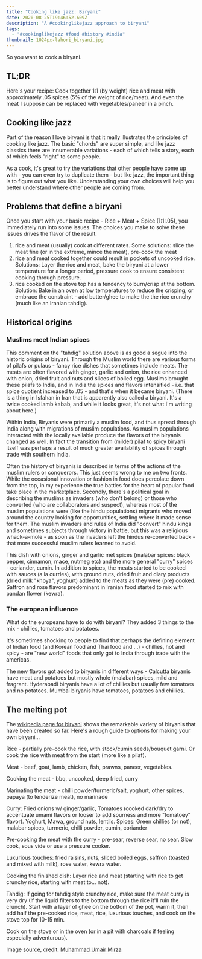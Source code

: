 ```yaml
---
title: "Cooking like jazz: Biryani"
date: 2020-08-25T19:46:52.609Z
description: "A #cookinglikejazz approach to biryani"
tags:
  - "#cookinglikejazz #food #history #india"
thumbnail: 1024px-lahori_biryani.jpg
---
```

So you want to cook a biryani. 

## TL;DR
Here's your recipe: Cook together 1:1 (by weight) rice and meat with approximately .05 spices (5% of the weight of rice/meat). And even the meat I suppose can be replaced with vegetables/paneer in a pinch. 

## Cooking like jazz

Part of the reason I love biryani is that it really illustrates the principles of cooking like jazz. The basic "chords" are super simple, and like jazz classics there are innumerable variations - each of which tells a story, each of which feels "right" to some people. 

As a cook, it's great to try the variations that other people have come up with - you can even try to duplicate them - but like jazz, the important thing is to figure out what you like. Understanding your own choices will help you better understand where other people are coming from. 

## Problems that define a biryani
Once you start with your basic recipe - Rice + Meat + Spice (1:1:.05), you immediately run into some issues. The choices you make to solve these issues drives the flavor of the result. 
1. rice and meat (usually) cook at different rates. 
Some solutions: slice the meat fine (or in the extreme, mince the meat), pre-cook the meat
2. rice and meat cooked together could result in pockets of uncooked rice. Solutions: Layer the rice and meat, bake the biryani at a lower temperature for a longer period, pressure cook to ensure consistent cooking through pressure. 
3. rice cooked on the stove top has a tendency to burn/crisp at the bottom. Solution: Bake in an oven at low temperatures to reduce the crisping, or embrace the constraint - add butter/ghee to make the the rice crunchy (much like an Iranian tahdig). 

## Historical origins
### Muslims meet Indian spices
This comment on the "tahdig" solution above is as good a segue into the historic origins of biryani. Through the Muslim world there are various forms of pilafs or pulaus - fancy rice dishes that sometimes include meats. The meats are often flavored with ginger, garlic and onion, the rice enhanced with onion, dried fruit and nuts and slices of boiled egg. Muslims brought these pilafs to India, and in India the spices and flavors intensified - i.e. that spice quotient increased to .05 - and that's when it became biryani. (There is a thing in Isfahan in Iran that is apparently also called a biryani. It's a twice cooked lamb kabab, and while it looks great, it's not what I'm writing about here.)

Within India, Biryanis were primarily a muslim food, and thus spread through India along with migrations of muslim populations. As muslim populations interacted with the locally available produce the flavors of the biryanis changed as well. In fact the transition from (milder) pilaf to spicy biryani itself was perhaps a result of much greater availability of spices through trade with southern India.

Often the history of biryanis is described in terms of the actions of the muslim rulers or conquerors. This just seems wrong to me on two fronts. While the occasional innovation or fashion in food does percolate down from the top, in my experience the true battles for the heart of popular food take place in the marketplace. Secondly, there's a political goal in describing the muslims as invaders (who don't belong) or those who converted (who are collaborators and suspect), whereas most of the muslim populations were (like the hindu populations) migrants who moved around the country looking for opportunities, settling where it made sense for them. The muslim invaders and rules of India did "convert" hindu kings and sometimes subjects through victory in battle, but this was a religious whack-a-mole - as soon as the invaders left the hindus re-converted back - that more successful muslim rulers learned to avoid. 

This dish with onions, ginger and garlic met spices (malabar spices: black pepper, cinnamon, mace, nutmeg etc) and the more general "curry" spices - coriander, cumin. In addition to spices, the meats started to be cooked with sauces (a la curries), with ground nuts, dried fruit and diary products (dried milk "khoya", yoghurt) added to the meats as they were (pre) cooked. Saffron and rose flavors predominant in Iranian food started to mix with pandan flower (kewra).

### The european influence
What do the europeans have to do with biryani? They added 3 things to the mix - chillies, tomatoes and potatoes.

It's sometimes shocking to people to find that perhaps the defining element of Indian food (and Korean food and Thai food and ...) - chillies, hot and spicy - are "new world" foods that only got to India through trade with the americas.  

The new flavors got added to biryanis in different ways - Calcutta biryanis have meat and potatoes but mostly whole (malabar) spices, mild and fragrant. Hyderabadi biryanis have a lot of chillies but usually few tomatoes and no potatoes. Mumbai biryanis have tomatoes, potatoes and chillies. 

## The melting pot
The [wikipedia page for biryani](https://en.wikipedia.org/wiki/Biryani) shows the remarkable variety of biryanis that have been created so far. Here's a rough guide to options for making your own biryani...

Rice - partially pre-cook the rice, with stock/cumin seeds/bouquet garni. Or cook the rice with meat from the start (more like a pilaf).

Meat - beef, goat, lamb, chicken, fish, prawns, paneer, vegetables. 

Cooking the meat - bbq, uncooked, deep fried, curry

Marinating the meat - chilli powder/turmeric/salt, yoghurt, other spices, papaya (to tenderize meat), no marinade

Curry: Fried onions w/ ginger/garlic, Tomatoes (cooked dark/dry to accentuate umami flavors or looser to add sourness and more "tomatoey" flavor). Yoghurt, Mawa, ground nuts, lentils. Spices: Green chillies (or not), malabar spices, turmeric, chilli powder, cumin, coriander

Pre-cooking the meat with the curry - pre-sear, reverse sear, no sear. Slow cook, sous vide or use a pressure cooker. 

Luxurious touches: fried raisins, nuts, sliced boiled eggs, saffron (toasted and mixed with milk), rose water, kewra water. 

Cooking the finished dish: Layer rice and meat (starting with rice to get crunchy rice, starting with meat to... not). 

Tahdig: If going for tahdig style crunchy rice, make sure the meat curry is very dry (If the liquid filters to the bottom through the rice it'll ruin the crunch). Start with a layer of ghee on the bottom of the pot, warm it, then add half the pre-cooked rice, meat, rice, luxurious touches, and cook on the stove top for 10-15 min.

Cook on the stove or in the oven (or in a pit with charcoals if feeling especially adventurous). 


Image [source](https://commons.wikimedia.org/wiki/File:Lahori_Biryani.jpg), credit: [Muhammad Umair Mirza](https://commons.wikimedia.org/wiki/User:Muhammad_Umair_Mirza)
